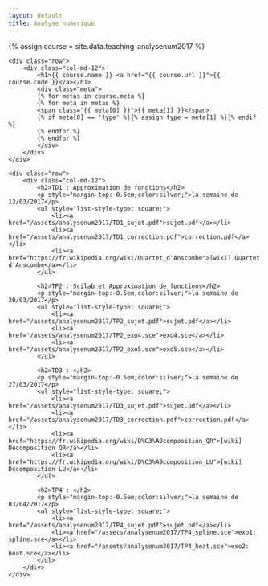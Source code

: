 ```yaml
---
layout: default
title: Analyse numérique
---
```

{% assign course = site.data.teaching-analysenum2017 %}

<article class="single course page">
    
    <div class="row">
        <div class="col-md-12">
            <h1>{{ course.name }} <a href="{{ course.url }}">{{ course.code }}</a></h1>
            <div class="meta">
            {% for metas in course.meta %}
            {% for meta in metas %}
            <span class="{{ meta[0] }}">{{ meta[1] }}</span>
            {% if meta[0] == 'type' %}{% assign type = meta[1] %}{% endif %}
            {% endfor %}
            {% endfor %}
            </div>
        </div>
    </div>
    
    <div class="row">
        <div class="col-md-12">
            <h2>TD1 : Approximation de fonctions</h2>
            <p style="margin-top:-0.5em;color:silver;">la semaine de 13/03/2017</p>
            <ul style="list-style-type: square;">
                <li><a href="/assets/analysenum2017/TD1_sujet.pdf">sujet.pdf</a></li>
                <li><a href="/assets/analysenum2017/TD1_correction.pdf">correction.pdf</a></li>
                <li><a href="https://fr.wikipedia.org/wiki/Quartet_d'Anscombe">[wiki] Quartet d'Anscombe</a></li>
            </ul>
            
            <h2>TP2 : Scilab et Approximation de fonctions</h2>
            <p style="margin-top:-0.5em;color:silver;">la semaine de 20/03/2017</p>
            <ul style="list-style-type: square;">
                <li><a href="/assets/analysenum2017/TP2_sujet.pdf">sujet.pdf</a></li>
                <li><a href="/assets/analysenum2017/TP2_exo4.sce">exo4.sce</a></li>
                <li><a href="/assets/analysenum2017/TP2_exo5.sce">exo5.sce</a></li>
            </ul>
            
            <h2>TD3 : </h2>
            <p style="margin-top:-0.5em;color:silver;">la semaine de 27/03/2017</p>
            <ul style="list-style-type: square;">
                <li><a href="/assets/analysenum2017/TD3_sujet.pdf">sujet.pdf</a></li>
                <li><a href="/assets/analysenum2017/TD3_correction.pdf">correction.pdf</a></li>
                <li><a href="https://fr.wikipedia.org/wiki/D%C3%A9composition_QR">[wiki] Décomposition QR</a></li>
                <li><a href="https://fr.wikipedia.org/wiki/D%C3%A9composition_LU">[wiki] Décomposition LU</a></li>
            </ul>
            
            <h2>TP4 : </h2>
            <p style="margin-top:-0.5em;color:silver;">la semaine de 03/04/2017</p>
            <ul style="list-style-type: square;">
                <li><a href="/assets/analysenum2017/TP4_sujet.pdf">sujet.pdf</a></li>
                <li><a href="/assets/analysenum2017/TP4_spline.sce">exo1: spline.sce</a></li>
                <li><a href="/assets/analysenum2017/TP4_heat.sce">exo2: heat.sce</a></li>
            </ul>
        </div>
    </div>
</article>

